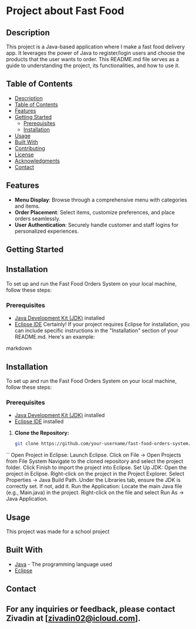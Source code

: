 # Project about Fast Food

## Description

This project is a Java-based application where I make a fast food delivery app. It leverages the power of Java to register/login users and choose the products that the user wants to order.
This README.md file serves as a guide to understanding the project, its functionalities, and how to use it.

## Table of Contents

  - [Description](#description)
  - [Table of Contents](#table-of-contents)
  - [Features](#features)
  - [Getting Started](#getting-started)
    - [Prerequisites](#prerequisites)
    - [Installation](#installation)
  - [Usage](#usage)
  - [Built With](#built-with)
  - [Contributing](#contributing)
  - [License](#license)
  - [Acknowledgments](#acknowledgments)
  - [Contact](#contact)

## Features

- **Menu Display**: Browse through a comprehensive menu with categories and items.
- **Order Placement**: Select items, customize preferences, and place orders seamlessly.
- **User Authentication**: Securely handle customer and staff logins for personalized experiences.

## Getting Started

## Installation

To set up and run the Fast Food Orders System on your local machine, follow these steps:

### Prerequisites

- [Java Development Kit (JDK)](https://www.oracle.com/java/technologies/javase-downloads.html) installed
- [Eclipse IDE](https://www.eclipse.org/downloads/) 
Certainly! If your project requires Eclipse for installation, you can include specific instructions in the "Installation" section of your README.md. Here's an example:

markdown

## Installation

To set up and run the Fast Food Orders System on your local machine, follow these steps:

### Prerequisites

- [Java Development Kit (JDK)](https://www.oracle.com/java/technologies/javase-downloads.html) installed
- [Eclipse IDE](https://www.eclipse.org/downloads/) installed

1. **Clone the Repository:**

   ```bash
   git clone https://github.com/your-username/fast-food-orders-system.git
``
    Open Project in Eclipse:
        Launch Eclipse.
        Click on File -> Open Projects from File System
        Navigate to the cloned repository and select the project folder.
        Click Finish to import the project into Eclipse.
    Set Up JDK:
        Open the project in Eclipse.
        Right-click on the project in the Project Explorer.
        Select Properties -> Java Build Path.
        Under the Libraries tab, ensure the JDK is correctly set. If not, add it.
    Run the Application:
        Locate the main Java file (e.g., Main.java) in the project.
        Right-click on the file and select Run As -> Java Application.
    
## Usage

This project was made for a school project

## Built With

- [Java](https://www.java.com/) - The programming language used
- [Eclipse](https://www.eclipse.com/)


## Contact

For any inquiries or feedback, please contact Zivadin at [zivadin02@icloud.com].
---
